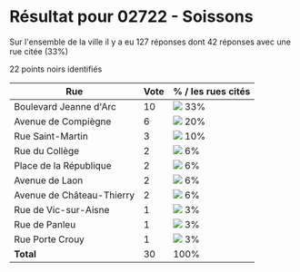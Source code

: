 # Résultat pour 02722 - Soissons

Sur l'ensemble de la ville il y a eu 127 réponses dont 42 réponses avec une rue citée (33%)

22 points noirs identifiés

| Rue | Vote | % / les rues cités|
|-----|------|-------------------|
| Boulevard Jeanne d'Arc | 10 | <img src="../../img/bar_33.gif" />&nbsp;33%|
| Avenue de Compiègne | 6 | <img src="../../img/bar_20.gif" />&nbsp;20%|
| Rue Saint-Martin | 3 | <img src="../../img/bar_10.gif" />&nbsp;10%|
| Rue du Collège | 2 | <img src="../../img/bar_6.gif" />&nbsp;6%|
| Place de la République | 2 | <img src="../../img/bar_6.gif" />&nbsp;6%|
| Avenue de Laon | 2 | <img src="../../img/bar_6.gif" />&nbsp;6%|
| Avenue de Château-Thierry | 2 | <img src="../../img/bar_6.gif" />&nbsp;6%|
| Rue de Vic-sur-Aisne | 1 | <img src="../../img/bar_3.gif" />&nbsp;3%|
| Rue de Panleu | 1 | <img src="../../img/bar_3.gif" />&nbsp;3%|
| Rue Porte Crouy | 1 | <img src="../../img/bar_3.gif" />&nbsp;3%|
| **Total** | 30 | 100%|
